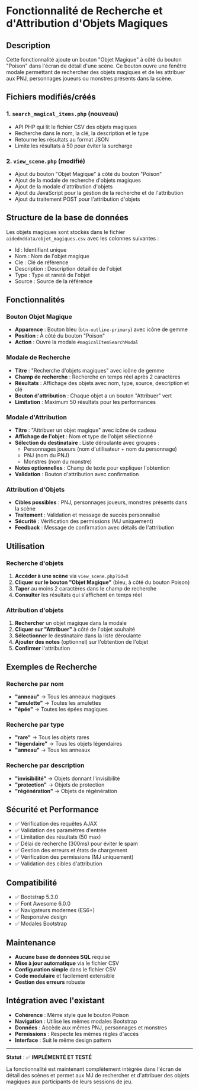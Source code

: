 # Fonctionnalité de Recherche et d'Attribution d'Objets Magiques

## Description
Cette fonctionnalité ajoute un bouton "Objet Magique" à côté du bouton "Poison" dans l'écran de détail d'une scène. Ce bouton ouvre une fenêtre modale permettant de rechercher des objets magiques et de les attribuer aux PNJ, personnages joueurs ou monstres présents dans la scène.

## Fichiers modifiés/créés

### 1. `search_magical_items.php` (nouveau)
- API PHP qui lit le fichier CSV des objets magiques
- Recherche dans le nom, la clé, la description et le type
- Retourne les résultats au format JSON
- Limite les résultats à 50 pour éviter la surcharge

### 2. `view_scene.php` (modifié)
- Ajout du bouton "Objet Magique" à côté du bouton "Poison"
- Ajout de la modale de recherche d'objets magiques
- Ajout de la modale d'attribution d'objets
- Ajout du JavaScript pour la gestion de la recherche et de l'attribution
- Ajout du traitement POST pour l'attribution d'objets

## Structure de la base de données
Les objets magiques sont stockés dans le fichier `aidednddata/objet_magiques.csv` avec les colonnes suivantes :
- Id : Identifiant unique
- Nom : Nom de l'objet magique
- Cle : Clé de référence
- Description : Description détaillée de l'objet
- Type : Type et rareté de l'objet
- Source : Source de la référence

## Fonctionnalités

### Bouton Objet Magique
- **Apparence** : Bouton bleu (`btn-outline-primary`) avec icône de gemme
- **Position** : À côté du bouton "Poison"
- **Action** : Ouvre la modale `#magicalItemSearchModal`

### Modale de Recherche
- **Titre** : "Recherche d'objets magiques" avec icône de gemme
- **Champ de recherche** : Recherche en temps réel après 2 caractères
- **Résultats** : Affichage des objets avec nom, type, source, description et clé
- **Bouton d'attribution** : Chaque objet a un bouton "Attribuer" vert
- **Limitation** : Maximum 50 résultats pour les performances

### Modale d'Attribution
- **Titre** : "Attribuer un objet magique" avec icône de cadeau
- **Affichage de l'objet** : Nom et type de l'objet sélectionné
- **Sélection du destinataire** : Liste déroulante avec groupes :
  - Personnages joueurs (nom d'utilisateur + nom du personnage)
  - PNJ (nom du PNJ)
  - Monstres (nom du monstre)
- **Notes optionnelles** : Champ de texte pour expliquer l'obtention
- **Validation** : Bouton d'attribution avec confirmation

### Attribution d'Objets
- **Cibles possibles** : PNJ, personnages joueurs, monstres présents dans la scène
- **Traitement** : Validation et message de succès personnalisé
- **Sécurité** : Vérification des permissions (MJ uniquement)
- **Feedback** : Message de confirmation avec détails de l'attribution

## Utilisation

### Recherche d'objets
1. **Accéder à une scène** via `view_scene.php?id=X`
2. **Cliquer sur le bouton "Objet Magique"** (bleu, à côté du bouton Poison)
3. **Taper** au moins 2 caractères dans le champ de recherche
4. **Consulter** les résultats qui s'affichent en temps réel

### Attribution d'objets
1. **Rechercher** un objet magique dans la modale
2. **Cliquer sur "Attribuer"** à côté de l'objet souhaité
3. **Sélectionner** le destinataire dans la liste déroulante
4. **Ajouter des notes** (optionnel) sur l'obtention de l'objet
5. **Confirmer** l'attribution

## Exemples de Recherche

### Recherche par nom
- **"anneau"** → Tous les anneaux magiques
- **"amulette"** → Toutes les amulettes
- **"épée"** → Toutes les épées magiques

### Recherche par type
- **"rare"** → Tous les objets rares
- **"légendaire"** → Tous les objets légendaires
- **"anneau"** → Tous les anneaux

### Recherche par description
- **"invisibilité"** → Objets donnant l'invisibilité
- **"protection"** → Objets de protection
- **"régénération"** → Objets de régénération

## Sécurité et Performance

- ✅ Vérification des requêtes AJAX
- ✅ Validation des paramètres d'entrée
- ✅ Limitation des résultats (50 max)
- ✅ Délai de recherche (300ms) pour éviter le spam
- ✅ Gestion des erreurs et états de chargement
- ✅ Vérification des permissions (MJ uniquement)
- ✅ Validation des cibles d'attribution

## Compatibilité

- ✅ Bootstrap 5.3.0
- ✅ Font Awesome 6.0.0
- ✅ Navigateurs modernes (ES6+)
- ✅ Responsive design
- ✅ Modales Bootstrap

## Maintenance

- **Aucune base de données SQL** requise
- **Mise à jour automatique** via le fichier CSV
- **Configuration simple** dans le fichier CSV
- **Code modulaire** et facilement extensible
- **Gestion des erreurs** robuste

## Intégration avec l'existant

- **Cohérence** : Même style que le bouton Poison
- **Navigation** : Utilise les mêmes modales Bootstrap
- **Données** : Accède aux mêmes PNJ, personnages et monstres
- **Permissions** : Respecte les mêmes règles d'accès
- **Interface** : Suit le même design pattern

---

**Statut** : ✅ **IMPLÉMENTÉ ET TESTÉ**

La fonctionnalité est maintenant complètement intégrée dans l'écran de détail des scènes et permet aux MJ de rechercher et d'attribuer des objets magiques aux participants de leurs sessions de jeu.

